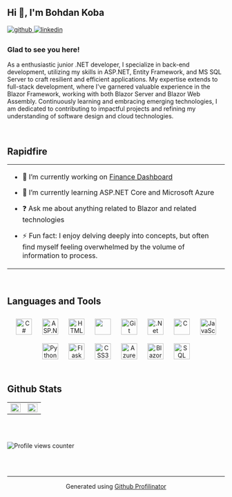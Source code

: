   

## Hi 👋, I'm Bohdan Koba  
  

<a href="https://github.com/inoshishi-bohdan" target="_blank">
<img src=https://img.shields.io/badge/github-%2324292e.svg?&style=for-the-badge&logo=github&logoColor=white alt=github style="margin-bottom: 5px;" />
</a>
<a href="https://linkedin.com/in/bohdan-koba78" target="_blank">
<img src=https://img.shields.io/badge/linkedin-%231E77B5.svg?&style=for-the-badge&logo=linkedin&logoColor=white alt=linkedin style="margin-bottom: 5px;" />
</a>  
  



### Glad to see you here!  
As a enthusiastic junior .NET developer, I specialize in back-end development, utilizing my skills in ASP.NET, Entity Framework, and MS SQL Server to craft resilient and efficient applications. My expertise extends to full-stack development, where I've garnered valuable experience in the Blazor Framework, working with both Blazor Server and Blazor Web Assembly. Continuously learning and embracing emerging technologies, I am dedicated to contributing to impactful projects and refining my understanding of software design and cloud technologies.
  
  

<br/>  


## Rapidfire  
<table><tr><td valign="top" width="50%">

- 🔭 I’m currently working on [Finance Dashboard](https://github.com/inoshishi-bohdan/FinanceDashboard)  
  

- 🌱 I’m currently learning  ASP.NET Core and Microsoft Azure  
  

- ❓ Ask me about anything related to Blazor and related technologies  
  

- ⚡ Fun fact:  I enjoy delving deeply into concepts, but often find myself feeling overwhelmed by the volume of information to process.  


</td></tr></table>  

<br/>  


## Languages and Tools  
<div align="center">  
<a href="https://docs.microsoft.com/en-us/dotnet/csharp/" target="_blank"><img style="margin: 10px" src="https://profilinator.rishav.dev/skills-assets/csharp-original.svg" alt="C#" width="37" height="37" /></a>  
<a href="https://dotnet.microsoft.com/en-us/apps/aspnet"><img style="margin: 10px" src="https://tse2.mm.bing.net/th/id/OIP.ufda9GMM1qUkM0-88mGV-QAAAA?w=270&h=283&rs=1&pid=ImgDetMain" alt="ASP.NET Core" width="37" height="37" /></a>  
<a href="https://www.w3schools.com/html/default.asp" target="_blank"><img style="margin: 10px" src="https://profilinator.rishav.dev/skills-assets/html5-original-wordmark.svg" alt="HTML5" width="37" height="37" /></a>  
<a href="https://www.mysql.com/" target="_blank"><img style="margin: 10px" src="https://pngimg.com/uploads/mysql/mysql_PNG9.png" width="37" height="37" /></a>  
<a href="https://github.com/" target="_blank"><img style="margin: 10px" src="https://profilinator.rishav.dev/skills-assets/git-scm-icon.svg" alt="Git" width="37" height="37" /></a>  
<a href="https://dotnet.microsoft.com/en-us/" target="_blank"><img style="margin: 10px" src="https://profilinator.rishav.dev/skills-assets/dotnetcore.png" alt=".Net Core" width="37" height="37" /></a>  
<a href="https://www.w3schools.com/c/index.php" target="_blank"><img style="margin: 10px" src="https://profilinator.rishav.dev/skills-assets/c-original.svg" alt="C" width="37" height="37" /></a>  
<a href="https://www.javascript.com/" target="_blank"><img style="margin: 10px" src="https://profilinator.rishav.dev/skills-assets/javascript-original.svg" alt="JavaScript" width="37" height="37" /></a>  
<a href="https://www.python.org/" target="_blank"><img style="margin: 10px" src="https://profilinator.rishav.dev/skills-assets/python-original.svg" alt="Python" width="37" height="37" /></a>  
<a href="https://flask.palletsprojects.com/" target="_blank"><img style="margin: 10px" src="https://cms-assets.tutsplus.com/uploads/users/30/posts/16037/preview_image/flask.png" alt="Flask" width="37" height="37" /></a>  
<a href="https://www.w3schools.com/css/" target="_blank"><img style="margin: 10px" src="https://profilinator.rishav.dev/skills-assets/css3-original-wordmark.svg" alt="CSS3" width="37" height="37" /></a>  
<a href="https://azure.microsoft.com/en-in/" target="_blank"><img style="margin: 10px" src="https://profilinator.rishav.dev/skills-assets/microsoft_azure-icon.svg" alt="Azure" width="37" height="37" /></a>  
<a href="https://dotnet.microsoft.com/en-us/apps/aspnet/web-apps/blazor" target="_blank"><img style="margin: 10px" src="https://seeklogo.com/images/B/blazor-logo-B6B0844B72-seeklogo.com.png" alt="Blazor" width="37" height="37" /></a>  
<a href="https://www.microsoft.com/en-GB/sql-server" target="_blank"><img style="margin: 10px" src="https://logodix.com/logo/696508.png" alt="SQL Server" width="37" height="37" /></a>  
</div>  

<br/>  


## Github Stats  
<table><tr><td valign="top" width="50%">

<img src="https://github-readme-stats.vercel.app/api?username=inoshishi-bohdan&show_icons=true&count_private=true&hide_border=true" align="left" style="width: 100%" />

</td><td valign="top" width="50%">

<img src="https://github-readme-stats.vercel.app/api/top-langs/?username=inoshishi-bohdan&hide_border=true&layout=compact" align="left" style="width: 100%" />

</td></tr></table>  

<br/>  

  

<br/>  

![Profile views counter](https://komarev.com/ghpvc/?username=inoshishi-bohdan&&style=flat-square)  
  

<br/>  


<br />

----
<div align="center">Generated using <a href="https://profilinator.rishav.dev/" target="_blank">Github Profilinator</a></div>
